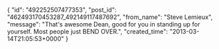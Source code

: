  {
   "id": "492252507477353",
   "post_id": "462493170453287_492149117487692",
   "from_name": "Steve Lemieux",
   "message": "That's awesome Dean, good for you in standing up for yourself. Most people just BEND OVER.",
   "created_time": "2013-03-14T21:05:53+0000"
 }
